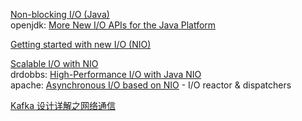[Non-blocking I/O (Java)](https://en.wikipedia.org/wiki/Non-blocking_I/O_(Java))  
openjdk: [More New I/O APIs for the Java Platform](https://openjdk.java.net/projects/nio/)  

[Getting started with new I/O (NIO)](https://www.ibm.com/developerworks/java/tutorials/j-nio/j-nio.html)  

[Scalable I/O with NIO](https://www.oreilly.com/library/view/learning-java-4th/9781449372477/ch13s05.html)  
drdobbs: [High-Performance I/O with Java NIO](http://www.drdobbs.com/jvm/high-performance-io-with-java-nio/184406242)  
apache: [Asynchronous I/O based on NIO](https://hc.apache.org/httpcomponents-core-ga/tutorial/html/nio.html) - I/O reactor & dispatchers  

[Kafka 设计详解之网络通信](https://www.jianshu.com/p/eab8f15880b5)  